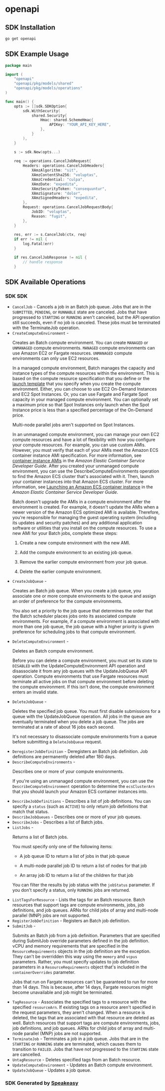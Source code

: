 # openapi

<!-- Start SDK Installation -->
## SDK Installation

```bash
go get openapi
```
<!-- End SDK Installation -->

## SDK Example Usage
<!-- Start SDK Example Usage -->
```go
package main

import (
    "openapi"
    "openapi/pkg/models/shared"
    "openapi/pkg/models/operations"
)

func main() {
    opts := []sdk.SDKOption{
        sdk.WithSecurity(
            shared.Security{
                Hmac: shared.SchemeHmac{
                    APIKey: "YOUR_API_KEY_HERE",
                },
            }
        ),
    }

    s := sdk.New(opts...)
    
    req := operations.CancelJobRequest{
        Headers: operations.CancelJobHeaders{
            XAmzAlgorithm: "sit",
            XAmzContentSha256: "voluptas",
            XAmzCredential: "culpa",
            XAmzDate: "expedita",
            XAmzSecurityToken: "consequuntur",
            XAmzSignature: "dolor",
            XAmzSignedHeaders: "expedita",
        },
        Request: operations.CancelJobRequestBody{
            JobID: "voluptas",
            Reason: "fugit",
        },
    }
    
    res, err := s.CancelJob(ctx, req)
    if err != nil {
        log.Fatal(err)
    }

    if res.CancelJobResponse != nil {
        // handle response
    }
```
<!-- End SDK Example Usage -->

<!-- Start SDK Available Operations -->
## SDK Available Operations

### SDK SDK

* `CancelJob` - Cancels a job in an Batch job queue. Jobs that are in the <code>SUBMITTED</code>, <code>PENDING</code>, or <code>RUNNABLE</code> state are canceled. Jobs that have progressed to <code>STARTING</code> or <code>RUNNING</code> aren't canceled, but the API operation still succeeds, even if no job is canceled. These jobs must be terminated with the <a>TerminateJob</a> operation.
* `CreateComputeEnvironment` - <p>Creates an Batch compute environment. You can create <code>MANAGED</code> or <code>UNMANAGED</code> compute environments. <code>MANAGED</code> compute environments can use Amazon EC2 or Fargate resources. <code>UNMANAGED</code> compute environments can only use EC2 resources.</p> <p>In a managed compute environment, Batch manages the capacity and instance types of the compute resources within the environment. This is based on the compute resource specification that you define or the <a href="https://docs.aws.amazon.com/AWSEC2/latest/UserGuide/ec2-launch-templates.html">launch template</a> that you specify when you create the compute environment. Either, you can choose to use EC2 On-Demand Instances and EC2 Spot Instances. Or, you can use Fargate and Fargate Spot capacity in your managed compute environment. You can optionally set a maximum price so that Spot Instances only launch when the Spot Instance price is less than a specified percentage of the On-Demand price.</p> <note> <p>Multi-node parallel jobs aren't supported on Spot Instances.</p> </note> <p>In an unmanaged compute environment, you can manage your own EC2 compute resources and have a lot of flexibility with how you configure your compute resources. For example, you can use custom AMIs. However, you must verify that each of your AMIs meet the Amazon ECS container instance AMI specification. For more information, see <a href="https://docs.aws.amazon.com/AmazonECS/latest/developerguide/container_instance_AMIs.html">container instance AMIs</a> in the <i>Amazon Elastic Container Service Developer Guide</i>. After you created your unmanaged compute environment, you can use the <a>DescribeComputeEnvironments</a> operation to find the Amazon ECS cluster that's associated with it. Then, launch your container instances into that Amazon ECS cluster. For more information, see <a href="https://docs.aws.amazon.com/AmazonECS/latest/developerguide/launch_container_instance.html">Launching an Amazon ECS container instance</a> in the <i>Amazon Elastic Container Service Developer Guide</i>.</p> <note> <p>Batch doesn't upgrade the AMIs in a compute environment after the environment is created. For example, it doesn't update the AMIs when a newer version of the Amazon ECS optimized AMI is available. Therefore, you're responsible for managing the guest operating system (including its updates and security patches) and any additional application software or utilities that you install on the compute resources. To use a new AMI for your Batch jobs, complete these steps:</p> <ol> <li> <p>Create a new compute environment with the new AMI.</p> </li> <li> <p>Add the compute environment to an existing job queue.</p> </li> <li> <p>Remove the earlier compute environment from your job queue.</p> </li> <li> <p>Delete the earlier compute environment.</p> </li> </ol> </note>
* `CreateJobQueue` - <p>Creates an Batch job queue. When you create a job queue, you associate one or more compute environments to the queue and assign an order of preference for the compute environments.</p> <p>You also set a priority to the job queue that determines the order that the Batch scheduler places jobs onto its associated compute environments. For example, if a compute environment is associated with more than one job queue, the job queue with a higher priority is given preference for scheduling jobs to that compute environment.</p>
* `DeleteComputeEnvironment` - <p>Deletes an Batch compute environment.</p> <p>Before you can delete a compute environment, you must set its state to <code>DISABLED</code> with the <a>UpdateComputeEnvironment</a> API operation and disassociate it from any job queues with the <a>UpdateJobQueue</a> API operation. Compute environments that use Fargate resources must terminate all active jobs on that compute environment before deleting the compute environment. If this isn't done, the compute environment enters an invalid state.</p>
* `DeleteJobQueue` - <p>Deletes the specified job queue. You must first disable submissions for a queue with the <a>UpdateJobQueue</a> operation. All jobs in the queue are eventually terminated when you delete a job queue. The jobs are terminated at a rate of about 16 jobs each second.</p> <p>It's not necessary to disassociate compute environments from a queue before submitting a <code>DeleteJobQueue</code> request.</p>
* `DeregisterJobDefinition` - Deregisters an Batch job definition. Job definitions are permanently deleted after 180 days.
* `DescribeComputeEnvironments` - <p>Describes one or more of your compute environments.</p> <p>If you're using an unmanaged compute environment, you can use the <code>DescribeComputeEnvironment</code> operation to determine the <code>ecsClusterArn</code> that you should launch your Amazon ECS container instances into.</p>
* `DescribeJobDefinitions` - Describes a list of job definitions. You can specify a <code>status</code> (such as <code>ACTIVE</code>) to only return job definitions that match that status.
* `DescribeJobQueues` - Describes one or more of your job queues.
* `DescribeJobs` - Describes a list of Batch jobs.
* `ListJobs` - <p>Returns a list of Batch jobs.</p> <p>You must specify only one of the following items:</p> <ul> <li> <p>A job queue ID to return a list of jobs in that job queue</p> </li> <li> <p>A multi-node parallel job ID to return a list of nodes for that job</p> </li> <li> <p>An array job ID to return a list of the children for that job</p> </li> </ul> <p>You can filter the results by job status with the <code>jobStatus</code> parameter. If you don't specify a status, only <code>RUNNING</code> jobs are returned.</p>
* `ListTagsForResource` - Lists the tags for an Batch resource. Batch resources that support tags are compute environments, jobs, job definitions, and job queues. ARNs for child jobs of array and multi-node parallel (MNP) jobs are not supported.
* `RegisterJobDefinition` - Registers an Batch job definition.
* `SubmitJob` - <p>Submits an Batch job from a job definition. Parameters that are specified during <a>SubmitJob</a> override parameters defined in the job definition. vCPU and memory requirements that are specified in the <code>ResourceRequirements</code> objects in the job definition are the exception. They can't be overridden this way using the <code>memory</code> and <code>vcpus</code> parameters. Rather, you must specify updates to job definition parameters in a <code>ResourceRequirements</code> object that's included in the <code>containerOverrides</code> parameter.</p> <important> <p>Jobs that run on Fargate resources can't be guaranteed to run for more than 14 days. This is because, after 14 days, Fargate resources might become unavailable and job might be terminated.</p> </important>
* `TagResource` - Associates the specified tags to a resource with the specified <code>resourceArn</code>. If existing tags on a resource aren't specified in the request parameters, they aren't changed. When a resource is deleted, the tags that are associated with that resource are deleted as well. Batch resources that support tags are compute environments, jobs, job definitions, and job queues. ARNs for child jobs of array and multi-node parallel (MNP) jobs are not supported.
* `TerminateJob` - Terminates a job in a job queue. Jobs that are in the <code>STARTING</code> or <code>RUNNING</code> state are terminated, which causes them to transition to <code>FAILED</code>. Jobs that have not progressed to the <code>STARTING</code> state are cancelled.
* `UntagResource` - Deletes specified tags from an Batch resource.
* `UpdateComputeEnvironment` - Updates an Batch compute environment.
* `UpdateJobQueue` - Updates a job queue.

<!-- End SDK Available Operations -->

### SDK Generated by [Speakeasy](https://docs.speakeasyapi.dev/docs/using-speakeasy/client-sdks)
